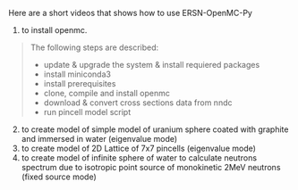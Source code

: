 Here are a short videos that shows how to use ERSN-OpenMC-Py 
1. to install openmc.
>The following steps are described:
>    - update & upgrade the system & install requiered packages
>    - install miniconda3
>    - install prerequisites
>    - clone, compile and install openmc
>    - download & convert cross sections data from nndc
>    - run pincell model script
2. to create model of simple model of uranium sphere coated with graphite and immersed in water (eigenvalue mode)
3. to create model of 2D Lattice of 7x7 pincells (eigenvalue mode)
4. to create model of infinite sphere of water to calculate neutrons spectrum due to isotropic point source of monokinetic 2MeV neutrons (fixed source mode)
